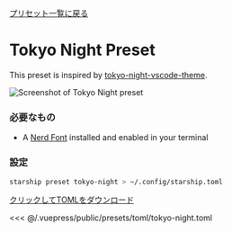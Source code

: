[プリセット一覧に戻る](./README.md#pastel-powerline)

# Tokyo Night Preset

This preset is inspired by [tokyo-night-vscode-theme](https://github.com/enkia/tokyo-night-vscode-theme).

![Screenshot of Tokyo Night preset](/presets/img/tokyo-night.png)

### 必要なもの

- A [Nerd Font](https://www.nerdfonts.com/) installed and enabled in your terminal

### 設定

```sh
starship preset tokyo-night > ~/.config/starship.toml
```

[クリックしてTOMLをダウンロード](/presets/toml/tokyo-night.toml)

<<< @/.vuepress/public/presets/toml/tokyo-night.toml
